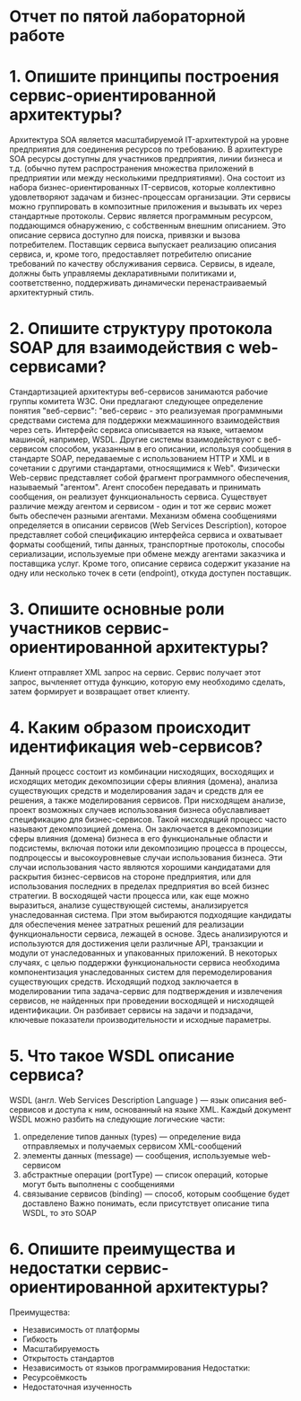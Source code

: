 ﻿# Отчет по пятой лабораторной работе


# 1. Опишите принципы построения сервис-ориентированной архитектуры?
Архитектура SOA является масштабируемой IT-архитектурой на уровне предприятия для соединения ресурсов по требованию. В архитектуре SOA ресурсы доступны для участников предприятия, линии бизнеса и т.д. (обычно путем распространения множества приложений в предприятии или между несколькими предприятиями). Она состоит из набора бизнес-ориентированных IT-сервисов, которые коллективно удовлетворяют задачам и бизнес-процессам организации. Эти сервисы можно группировать в композитные приложения и вызывать их через стандартные протоколы.
Сервис является программным ресурсом, поддающимся обнаружению, с собственным внешним описанием. Это описание сервиса доступно для поиска, привязки и вызова потребителем. Поставщик сервиса выпускает реализацию описания сервиса, и, кроме того, предоставляет потребителю описание требований по качеству обслуживания сервиса. Сервисы, в идеале, должны быть управляемы декларативными политиками и, соответственно, поддерживать динамически перенастраиваемый архитектурный стиль.


# 2. Опишите структуру протокола SOAP для взаимодействия с web-сервисами?
Стандартизацией архитектуры веб-сервисов занимаются рабочие группы комитета W3C. Они предлагают следующее определение понятия "веб-сервис": "веб-сервис - это реализуемая программными средствами система для поддержки межмашинного взаимодействия через сеть. Интерфейс сервиса описывается на языке, читаемом машиной, например, WSDL. Другие системы взаимодействуют с веб-сервисом способом, указанным в его описании, используя сообщения в стандарте SOAP, передаваемые с использованием HTTP и XML и в сочетании с другими стандартами, относящимися к Web". 
Физически Web-сервис представляет собой фрагмент программного обеспечения, называемый "агентом". Агент способен передавать и принимать сообщения, он реализует функциональность сервиса. Существует различие между агентом и сервисом - один и тот же сервис может быть обеспечен разными агентами. 
Механизм обмена сообщениями определяется в описании сервисов (Web Services Description), которое представляет собой спецификацию интерфейса сервиса и охватывает форматы сообщений, типы данных, транспортные протоколы, способы сериализации, используемые при обмене между агентами заказчика и поставщика услуг. Кроме того, описание сервиса содержит указание на одну или несколько точек в сети (endpoint), откуда доступен поставщик.


# 3. Опишите основные роли участников сервис-ориентированной архитектуры?
Клиент отправляет XML запрос на сервис. Сервис получает этот запрос, вычленяет оттуда функцию, которую ему необходимо сделать, затем формирует и возвращает ответ клиенту.  


# 4. Каким образом происходит идентификация web-сервисов?
Данный процесс состоит из комбинации нисходящих, восходящих и исходящих методик декомпозиции сферы влияния (домена), анализа существующих средств и моделирования задач и средств для ее решения, а также моделирования сервисов. При нисходящем анализе, проект возможных случаев использования бизнеса обуславливает спецификацию для бизнес-сервисов. Такой нисходящий процесс часто называют декомпозицией домена. Он заключается в декомпозиции сферы влияния (домена) бизнеса в его функциональные области и подсистемы, включая потоки или декомпозицию процесса в процессы, подпроцессы и высокоуровневые случаи использования бизнеса. Эти случаи использования часто являются хорошими кандидатами для раскрытия бизнес-сервисов на стороне предприятия, или для использования последних в пределах предприятия во всей бизнес стратегии. 
В восходящей части процесса или, как еще можно выразиться, анализе существующей системы, анализируется унаследованная система. При этом выбираются подходящие кандидаты для обеспечения менее затратных решений для реализации функциональности сервиса, лежащей в основе. Здесь анализируются и используются для достижения цели различные API, транзакции и модули от унаследованных и упакованных приложений. В некоторых случаях, с целью поддержки функциональности сервиса необходима компонентизация унаследованных систем для перемоделирования существующих средств. 
Исходящий подход заключается в моделировании типа задача-сервис для подтверждения и извлечения сервисов, не найденных при проведении восходящей и нисходящей идентификации. Он разбивает сервисы на задачи и подзадачи, ключевые показатели производительности и исходные параметры.


# 5. Что такое WSDL описание сервиса?
WSDL (англ. Web Services Description Language ) — язык описания веб-сервисов и доступа к ним, основанный на языке XML. 
Каждый документ WSDL можно разбить на следующие логические части:
1. определение типов данных (types) — определение вида отправляемых и получаемых сервисом XML-сообщений
2. элементы данных (message) — сообщения, используемые web-сервисом
3. абстрактные операции (portType) — список операций, которые могут быть выполнены с сообщениями
4. связывание сервисов (binding) — способ, которым сообщение будет доставлено
Важно понимать, если присутствует описание типа WSDL, то это SOAP


# 6. Опишите преимущества и недостатки сервис-ориентированной архитектуры?
Преимущества: 
- Независимость от платформы
- Гибкость
- Масштабируемость
- Открытость стандартов
- Независимость от языков программирования
Недостатки:
- Ресурсоёмкость
- Недостаточная изученность

